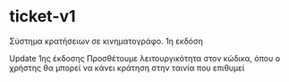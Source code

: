 # ticket-v1
Σύστημα κρατήσειων σε κινηματογράφο. 1η εκδόση

Update 1ης έκδοσης
Προσθέτουμε λειτουργικότητα στον κώδικα, όπου ο χρήστης θα μπορεί να κάνει κράτηση στην ταινία που επιθυμεί

